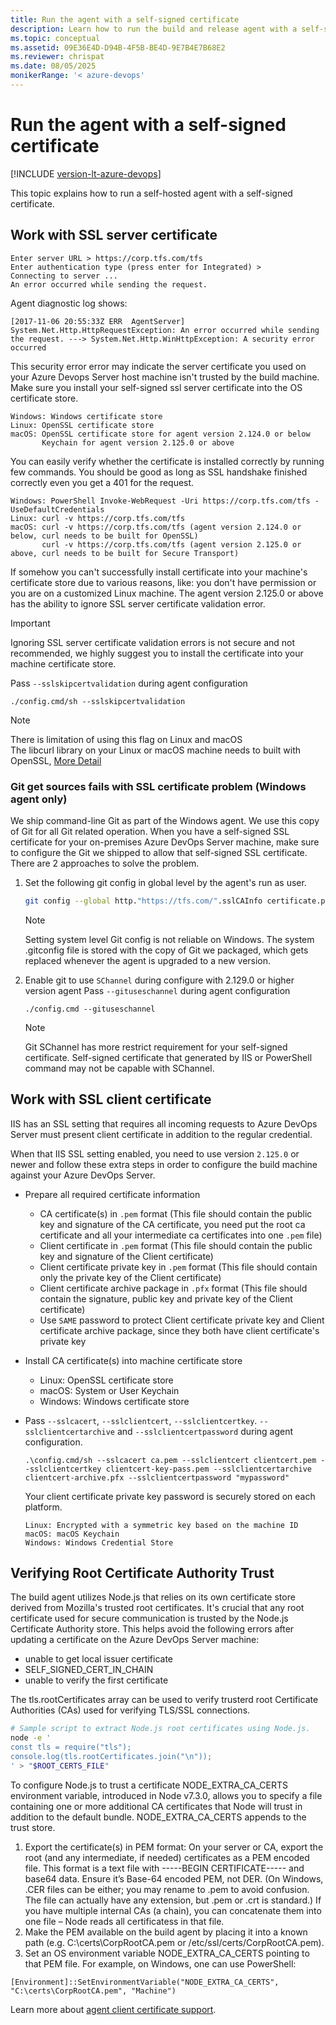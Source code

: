 ```yaml
---
title: Run the agent with a self-signed certificate
description: Learn how to run the build and release agent with a self-signed certificate for Azure Pipelines and Azure DevOps Server
ms.topic: conceptual
ms.assetid: 09E36E4D-D94B-4F5B-BE4D-9E7B4E7B68E2
ms.reviewer: chrispat
ms.date: 08/05/2025
monikerRange: '< azure-devops'
---
```


# Run the agent with a self-signed certificate

[!INCLUDE [version-lt-azure-devops](../../includes/version-lt-azure-devops.md)]

This topic explains how to run a self-hosted agent with a self-signed certificate.

## Work with SSL server certificate

```
Enter server URL > https://corp.tfs.com/tfs
Enter authentication type (press enter for Integrated) >
Connecting to server ...
An error occurred while sending the request.
```

Agent diagnostic log shows:
```
[2017-11-06 20:55:33Z ERR  AgentServer] System.Net.Http.HttpRequestException: An error occurred while sending the request. ---> System.Net.Http.WinHttpException: A security error occurred
```

This security error error may indicate the server certificate you used on your Azure Devops Server host machine isn't trusted by the build machine. Make sure you install your self-signed ssl server certificate into the OS certificate store.
```
Windows: Windows certificate store
Linux: OpenSSL certificate store
macOS: OpenSSL certificate store for agent version 2.124.0 or below
       Keychain for agent version 2.125.0 or above
```

You can easily verify whether the certificate is installed correctly by running few commands.
You should be good as long as SSL handshake finished correctly even you get a 401 for the request.
```
Windows: PowerShell Invoke-WebRequest -Uri https://corp.tfs.com/tfs -UseDefaultCredentials 
Linux: curl -v https://corp.tfs.com/tfs 
macOS: curl -v https://corp.tfs.com/tfs (agent version 2.124.0 or below, curl needs to be built for OpenSSL)
       curl -v https://corp.tfs.com/tfs (agent version 2.125.0 or above, curl needs to be built for Secure Transport)
```

If somehow you can't successfully install certificate into your machine's certificate store due to various reasons, like: you don't have permission or you are on a customized Linux machine.
The agent version 2.125.0 or above has the ability to ignore SSL server certificate validation error.

> [!IMPORTANT]
> 
> Ignoring SSL server certificate validation errors is not secure and not recommended, we highly suggest you to install the certificate into your machine certificate store.

Pass `--sslskipcertvalidation` during agent configuration
```
./config.cmd/sh --sslskipcertvalidation
```

> [!NOTE]
> 
> There is limitation of using this flag on Linux and macOS  
> The libcurl library on your Linux or macOS machine needs to built with OpenSSL, [More Detail](https://github.com/dotnet/corefx/issues/9728)

### Git get sources fails with SSL certificate problem (Windows agent only)

We ship command-line Git as part of the Windows agent.
We use this copy of Git for all Git related operation.
When you have a self-signed SSL certificate for your on-premises Azure DevOps Server machine, make sure to configure the Git we shipped to allow that self-signed SSL certificate.
There are 2 approaches to solve the problem.

1. Set the following git config in global level by the agent's run as user.
   ```bash
   git config --global http."https://tfs.com/".sslCAInfo certificate.pem
   ```
   > [!NOTE]
   >
   > Setting system level Git config is not reliable on Windows. The system .gitconfig file is stored with the copy of Git we packaged, which gets replaced whenever the agent is upgraded to a new version.

2. Enable git to use `SChannel` during configure with 2.129.0 or higher version agent
   Pass `--gituseschannel` during agent configuration
   ```
   ./config.cmd --gituseschannel
   ```
   > [!NOTE]
   >
   > Git SChannel has more restrict requirement for your self-signed certificate.
   > Self-signed certificate that generated by IIS or PowerShell command may not be capable with SChannel.

## Work with SSL client certificate

IIS has an SSL setting that requires all incoming requests to Azure DevOps Server must present client certificate in addition to the regular credential.

When that IIS SSL setting enabled, you need to use version `2.125.0` or newer and follow these extra steps in order to configure the build machine against your Azure DevOps Server.

- Prepare all required certificate information
  - CA certificate(s) in `.pem` format (This file should contain the public key and signature of the CA certificate, you need put the root ca certificate and all your intermediate ca certificates into one `.pem` file)  
  - Client certificate in `.pem` format (This file should contain the public key and signature of the Client certificate)  
  - Client certificate private key in `.pem` format (This file should contain only the private key of the Client certificate)  
  - Client certificate archive package in `.pfx` format (This file should contain the signature, public key and private key of the Client certificate)  
  - Use `SAME` password to protect Client certificate private key and Client certificate archive package, since they both have client certificate's private key  

- Install CA certificate(s) into machine certificate store
  - Linux: OpenSSL certificate store
  - macOS: System or User Keychain
  - Windows: Windows certificate store

- Pass `--sslcacert`, `--sslclientcert`, `--sslclientcertkey`. `--sslclientcertarchive` and `--sslclientcertpassword` during agent configuration.   
  ```
  .\config.cmd/sh --sslcacert ca.pem --sslclientcert clientcert.pem --sslclientcertkey clientcert-key-pass.pem --sslclientcertarchive clientcert-archive.pfx --sslclientcertpassword "mypassword"
  ```

  Your client certificate private key password is securely stored on each platform.  
  ```
  Linux: Encrypted with a symmetric key based on the machine ID
  macOS: macOS Keychain
  Windows: Windows Credential Store
  ```
## Verifying Root Certificate Authority Trust 
The build agent utilizes Node.js that relies on its own certificate store derived from Mozilla's trusted root certificates. It's crucial that any root certificate used for secure communication is trusted by the Node.js Certificate Authority store. This helps avoid the following errors after updating a certificate on the Azure DevOps Server machine: 
- unable to get local issuer certificate
- SELF_SIGNED_CERT_IN_CHAIN
- unable to verify the first certificate

The tls.rootCertificates array can be used to verify trusterd root Certificate Authorities (CAs) used for verifying TLS/SSL connections.  
```bash
# Sample script to extract Node.js root certificates using Node.js.  
node -e ' 
const tls = require("tls"); 
console.log(tls.rootCertificates.join("\n")); 
' > "$ROOT_CERTS_FILE" 
```
To configure Node.js to trust a certificate 
NODE_EXTRA_CA_CERTS environment variable, introduced in Node v7.3.0, allows you to specify a file containing one or more additional CA certificates that Node will trust in addition to the default bundle. NODE_EXTRA_CA_CERTS appends to the trust store.
1. Export the certificate(s) in PEM format: On your server or CA, export the root (and any intermediate, if needed) certificates as a PEM encoded file. This format is a text file with -----BEGIN CERTIFICATE----- and base64 data. Ensure it’s Base-64 encoded PEM, not DER. (On Windows, .CER files can be either; you may rename to .pem to avoid confusion. The file can actually have any extension, but .pem or .crt is standard.) If you have multiple internal CAs (a chain), you can concatenate them into one file – Node reads all certificatess in that file. 
2. Make the PEM available on the build agent by placing it into a known path (e.g. C:\certs\CorpRootCA.pem or /etc/ssl/certs/CorpRootCA.pem).
3. Set an OS environment variable NODE_EXTRA_CA_CERTS pointing to that PEM file. For example, on Windows, one can use PowerShell: 
```
[Environment]::SetEnvironmentVariable("NODE_EXTRA_CA_CERTS", "C:\certs\CorpRootCA.pem", "Machine")
```
Learn more about [agent client certificate support](https://github.com/Microsoft/azure-pipelines-agent/blob/master/docs/design/clientcert.md).
